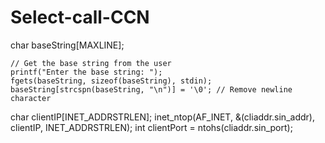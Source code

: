 # Select-call-CCN

 char baseString[MAXLINE];

    // Get the base string from the user
    printf("Enter the base string: ");
    fgets(baseString, sizeof(baseString), stdin);
    baseString[strcspn(baseString, "\n")] = '\0'; // Remove newline character

 
 char clientIP[INET_ADDRSTRLEN];
                inet_ntop(AF_INET, &(cliaddr.sin_addr), clientIP, INET_ADDRSTRLEN);
                int clientPort = ntohs(cliaddr.sin_port);
